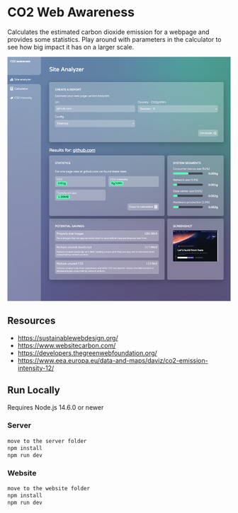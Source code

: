 # CO2 Web Awareness

Calculates the estimated carbon dioxide emission for a webpage and provides some statistics.
Play around with parameters in the calculator to see how big impact it has on a larger scale.

![Screeshot C02 Web Awareness Application](./site-analyzer.png)

## Resources

- https://sustainablewebdesign.org/
- https://www.websitecarbon.com/
- https://developers.thegreenwebfoundation.org/
- https://www.eea.europa.eu/data-and-maps/daviz/co2-emission-intensity-12/

## Run Locally

Requires Node.js 14.6.0 or newer

### Server

```
move to the server folder
npm install
npm run dev
```

### Website

```
move to the website folder
npm install
npm run dev
```
